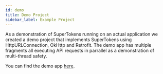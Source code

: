 ```yaml
---
id: demo
title: Demo Project
sidebar_label: Example Project
---
```


As a demonstration of SuperTokens running on an actual application we created a demo project that implements SuperTokens using HttpURLConnection, OkHttp and Retrofit. <span class="highlighted-text">The demo app has multiple fragments all executing API requests in parrallel as a demonstration of multi-thread safety.</span>

You can find the demo app [here](https://github.com/supertokens/android-demo).